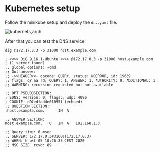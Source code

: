 # Kubernetes setup

Follow the minikube setup and deploy the `dns.yaml` file. 

![kubernets_arch](C:\Users\Richard\Desktop\Ericsson\dns-task\kube\kube-arch.svg)

After that you can test the DNS service: 

```
dig @172.17.0.3 -p 31000 host.example.com  

; <<>> DiG 9.16.1-Ubuntu <<>> @172.17.0.3 -p 31000 host.example.com
; (1 server found)
;; global options: +cmd
;; Got answer:
;; ->>HEADER<<- opcode: QUERY, status: NOERROR, id: 19669
;; flags: qr aa rd; QUERY: 1, ANSWER: 1, AUTHORITY: 0, ADDITIONAL: 1
;; WARNING: recursion requested but not available

;; OPT PSEUDOSECTION:
; EDNS: version: 0, flags:; udp: 4096
; COOKIE: d97edfadde01095f (echoed)
;; QUESTION SECTION:
;host.example.com.		IN	A

;; ANSWER SECTION:
host.example.com.	0	IN	A	192.168.1.3

;; Query time: 0 msec
;; SERVER: 172.17.0.3#31000(172.17.0.3)
;; WHEN: h okt 05 10:26:35 CEST 2020
;; MSG SIZE  rcvd: 89
```

